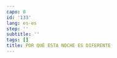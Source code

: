 ```yaml
---
capo: 0
id: '133'
lang: es-es
step: ''
subtitle: ''
tags: []
title: POR QUÉ ESTA NOCHE ES DIFERENTE
---
```

